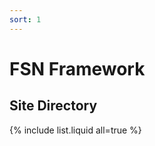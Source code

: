 ```yaml
---
sort: 1
---
```


# FSN Framework

## Site Directory

<!-- prettier-ignore-start -->

{% include list.liquid all=true %}

<!-- prettier-ignore-end -->